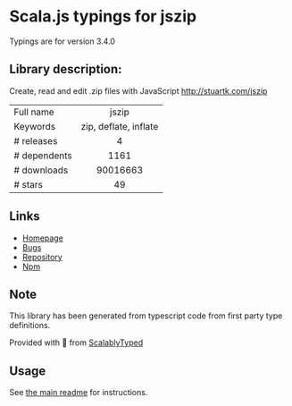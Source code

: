 
# Scala.js typings for jszip

Typings are for version 3.4.0

## Library description:
Create, read and edit .zip files with JavaScript http://stuartk.com/jszip

|                    |                 |
| ------------------ | :-------------: |
| Full name          | jszip |
| Keywords           | zip, deflate, inflate |
| # releases         | 4 |
| # dependents       | 1161 |
| # downloads        | 90016663 |
| # stars            | 49 |

## Links
- [Homepage](https://github.com/Stuk/jszip#readme)
- [Bugs](https://github.com/Stuk/jszip/issues)
- [Repository](https://github.com/Stuk/jszip)
- [Npm](https://www.npmjs.com/package/jszip)
    


## Note
This library has been generated from typescript code from first party type definitions.

Provided with :purple_heart: from [ScalablyTyped](https://github.com/oyvindberg/ScalablyTyped)

## Usage
See [the main readme](../../readme.md) for instructions.


